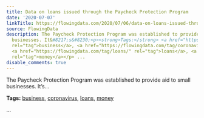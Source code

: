 ```yaml
---
title: Data on loans issued through the Paycheck Protection Program
date: '2020-07-07'
linkTitle: https://flowingdata.com/2020/07/06/data-on-loans-issued-through-the-paycheck-protection-program/
source: FlowingData
description: The Paycheck Protection Program was established to provide aid to small
  businesses. It&#8217;s&#8230;<p><strong>Tags:</strong> <a href="https://flowingdata.com/tag/business/"
  rel="tag">business</a>, <a href="https://flowingdata.com/tag/coronavirus/" rel="tag">coronavirus</a>,
  <a href="https://flowingdata.com/tag/loans/" rel="tag">loans</a>, <a href="https://flowingdata.com/tag/money/"
  rel="tag">money</a></p> ...
disable_comments: true
---
```

The Paycheck Protection Program was established to provide aid to small businesses. It&#8217;s&#8230;<p><strong>Tags:</strong> <a href="https://flowingdata.com/tag/business/" rel="tag">business</a>, <a href="https://flowingdata.com/tag/coronavirus/" rel="tag">coronavirus</a>, <a href="https://flowingdata.com/tag/loans/" rel="tag">loans</a>, <a href="https://flowingdata.com/tag/money/" rel="tag">money</a></p> ...